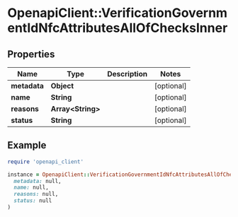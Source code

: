# OpenapiClient::VerificationGovernmentIdNfcAttributesAllOfChecksInner

## Properties

| Name | Type | Description | Notes |
| ---- | ---- | ----------- | ----- |
| **metadata** | **Object** |  | [optional] |
| **name** | **String** |  | [optional] |
| **reasons** | **Array&lt;String&gt;** |  | [optional] |
| **status** | **String** |  | [optional] |

## Example

```ruby
require 'openapi_client'

instance = OpenapiClient::VerificationGovernmentIdNfcAttributesAllOfChecksInner.new(
  metadata: null,
  name: null,
  reasons: null,
  status: null
)
```


